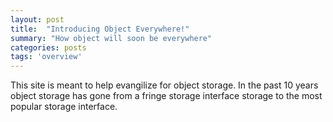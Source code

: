 ```yaml
---
layout: post
title:  "Introducing Object Everywhere!"
summary: "How object will soon be everywhere"
categories: posts
tags: 'overview'
---
```

This site is meant to help evangilize for object storage. In the past 10 years object storage has gone from a fringe storage interface
storage to the most popular storage interface. 
